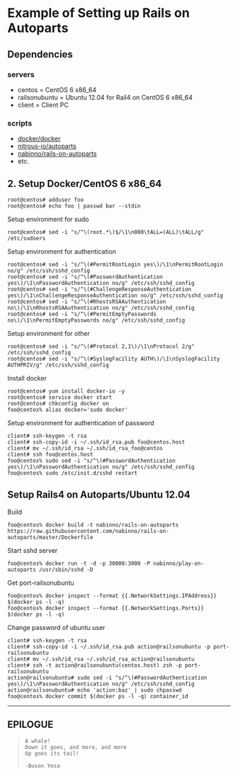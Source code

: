 # Example of Setting up Rails on Autoparts
## Dependencies
### servers
- centos        = CentOS 6 x86_64
- railsonubuntu = Ubuntu 12.04 for Rail4 on CentOS 6 x86_64
- client        = Client PC

### scripts
- [docker/docker](https://github.com/docker/docker)
- [nitrous-io/autoparts](https://github.com/nitrous-io/autoparts)
- [nabinno/rails-on-autoparts](https://github.com/nabinno/rails-on-autoparts)
- etc.

## 2. Setup Docker/CentOS 6 x86_64
```
root@centos# adduser foo
root@centos# echo foo | passwd bar --stdin
```
Setup environment for sudo
```
root@centos# sed -i "s/^\(root.*\)$/\1\n000\tALL=(ALL)\tALL/g" /etc/sudoers
```
Setup environment for authentication
```
root@centos# sed -i "s/^\(#PermitRootLogin yes\)/\1\nPermitRootLogin no/g" /etc/ssh/sshd_config
root@centos# sed -i "s/^\(#PasswordAuthentication yes\)/\1\nPasswordAuthentication no/g" /etc/ssh/sshd_config
root@centos# sed -i "s/^\(#ChallengeResponseAuthentication yes\)/\1\nChallengeResponseAuthentication no/g" /etc/ssh/sshd_config
root@centos# sed -i "s/^\(#RhostsRSAAuthentication no\)/\1\nRhostsRSAAuthentication no/g" /etc/ssh/sshd_config
root@centos# sed -i "s/^\(#PermitEmptyPasswords no\)/\1\nPermitEmptyPasswords no/g" /etc/ssh/sshd_config
```
Setup environment for other
```
root@centos# sed -i "s/^\(#Protocol 2,1\)/\1\nProtocol 2/g" /etc/ssh/sshd_config
root@centos# sed -i "s/^\(#SyslogFacility AUTH\)/\1\nSyslogFacility AUTHPRIV/g" /etc/ssh/sshd_config
```
Install docker
```
root@centos# yum install docker-io -y
root@centos# service docker start
root@centos# chkconfig docker on
foo@centos% alias docker='sudo docker'
```
Setup environment for authentication of password
```
client# ssh-keygen -t rsa
client# ssh-copy-id -i ~/.ssh/id_rsa.pub foo@centos.host
client# mv ~/.ssh/id_rsa ~/.ssh/id_rsa_foo@centos
client# ssh foo@centos.host
foo@centos% sudo sed -i "s/^\(#PasswordAuthentication yes\)/\1\nPasswordAuthentication no/g" /etc/ssh/sshd_config
foo@centos% sudo /etc/init.d/sshd restart
```

## Setup Rails4 on Autoparts/Ubuntu 12.04
Build
```
foo@centos% docker build -t nabinno/rails-on-autoparts https://raw.githubusercontent.com/nabinno/rails-on-autoparts/master/Dockerfile
```
Start sshd server
```
foo@centos% docker run -t -d -p 30000:3000 -P nabinno/play-on-autoparts /usr/sbin/sshd -D
```
Get port-railsonubuntu
```
foo@centos% docker inspect --format {{.NetworkSettings.IPAddress}} $(docker ps -l -q)
foo@centos% docker inspect --format {{.NetworkSettings.Ports}} $(docker ps -l -q)
```
Change password of ubuntu user
```
client# ssh-keygen -t rsa
client# ssh-copy-id -i ~/.ssh/id_rsa.pub action@railsonubuntu -p port-railsonubuntu
client# mv ~/.ssh/id_rsa ~/.ssh/id_rsa_action@railsonubuntu
client# ssh -t action@railsonubuntu(centos.host) zsh -p port-railsonubuntu
action@railsonubuntu# sudo sed -i "s/^\(#PasswordAuthentication yes\)/\1\nPasswordAuthentication no/g" /etc/ssh/sshd_config
action@railsonubuntu# echo 'action:baz' | sudo chpasswd
foo@centos% docker commit $(docker ps -l -q) container_id
```

---

## EPILOGUE
>     A whale!
>     Down it goes, and more, and more
>     Up goes its tail!
>
>     -Buson Yosa
